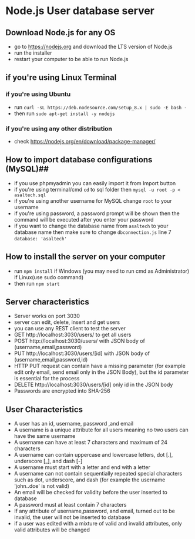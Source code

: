 # Node.js User database server #
## Download Node.js for any OS ##
* go to https://nodejs.org and download the LTS version of Node.js
* run the installer
* restart your computer to be able to run Node.js
## if you're using Linux Terminal ##
### if you're using Ubuntu ###
* run `curl -sL https://deb.nodesource.com/setup_8.x | sudo -E bash -`
* then run `sudo apt-get install -y nodejs`
### if you're using any other distribution ###
* check https://nodejs.org/en/download/package-manager/

## How to import database configurations (MySQL)##
* if you use phpmyadmin you can easily import it from Import button
* if you're using terminal/cmd `cd` to sql folder then `mysql -u root -p < asaltech.sql`
* if you're using another username for MySQL change `root` to your username
* if you're using password, a password prompt will be shown then the command will be executed after you enter your password
* if you want to change the database name from `asaltech` to your database name then make sure to change `dbconnection.js` line 7 `database: 'asaltech'`


## How to install the server on your computer ##
* run `npm install` if Windows (you may need to run cmd as Administrator) if Linux(use sudo command)
* then run `npm start`


## Server characteristics ##
* Server works on port 3030
* server can edit, delete, insert and get users
* you can use any REST client to test the server
* GET http://localhost:3030/users/ to get all users
* POST http://localhost:3030/users/ with JSON body of (username,email,password)
* PUT http://localhost:3030/users/[id] with JSON body of (username,email,password,id)
* HTTP PUT request can contain have a missing parameter (for example edit only email, send email only in the JSON Body), but the id parameter is essential for the process
* DELETE http://localhost:3030/users/[id] only id in the JSON body
* Passwords are encrypted into SHA-256

## User Characteristics ##
* A user has an id, username, password ,and email
* A username is a unique attribute for all users meaning no two users can have the same username
* A username can have at least 7 characters and maximum of 24 characters
* A username can contain uppercase and lowercase letters, dot [.], underscore [_], and dash [-]
* A username must start with a letter and end with a letter
* A username can not contain sequentially repeated special characters such as dot, underscore, and dash (for example the username 'john..doe' is not valid)
* An email will be checked for validity before the user inserted to database
* A password must at least contain 7 characters
* If any attribute of username,password, and email, turned out to be invalid, the user will not be inserted to database
* if a user was edited with a mixture of valid and invalid attributes, only valid attributes will be changed